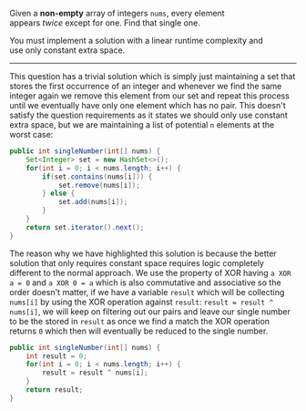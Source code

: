 Given a **non-empty** array of integers `nums`, every element appears _twice_ except for one. Find that single one.

You must implement a solution with a linear runtime complexity and use only constant extra space.
***
This question has a trivial solution which is simply just maintaining a set that stores the first occurrence of an integer and whenever we find the same integer again we remove this element from our set and repeat this process until we eventually have only one element which has no pair. This doesn't satisfy the question requirements as it states we should only use constant extra space, but we are maintaining a list of potential `n` elements at the worst case:
```java
public int singleNumber(int[] nums) {
	Set<Integer> set = new HashSet<>();
	for(int i = 0; i < nums.length; i++) {
		if(set.contains(nums[i])) {
			set.remove(nums[i]);
		} else {
			set.add(nums[i]);
		}
	}
	return set.iterator().next();
}
```
The reason why we have highlighted this solution is because the better solution that only requires constant space requires logic completely different to the normal approach. We use the property of XOR having `a XOR a = 0` and `a XOR 0 = a` which is also commutative and associative so the order doesn't matter, if we have a variable `result` which will be collecting `nums[i]` by using the XOR operation against `result`: `result = result ^ nums[i]`, we will keep on filtering out our pairs and leave our single number to be the stored in `result` as once we find a match the XOR operation returns `0` which then will eventually be reduced to the single number.
```java
public int singleNumber(int[] nums) {
	int result = 0;
	for(int i = 0; i < nums.length; i++) {
		result = result ^ nums[i];
	}
	return result;
}
```